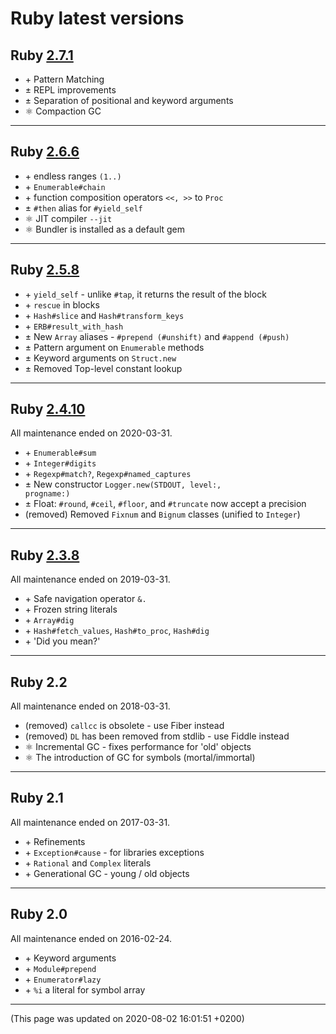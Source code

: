 # Ruby latest versions




## Ruby [2.7.1](https://www.ruby-lang.org/en/news/2020/03/31/ruby-2-7-1-released/)
  

  * &#43; Pattern Matching
  * &#177; REPL improvements
  * &#177; Separation of positional and keyword arguments
  * &#9883; Compaction GC
  
----



## Ruby [2.6.6](https://www.ruby-lang.org/en/news/2020/03/31/ruby-2-6-6-released/)
  

  * &#43; endless ranges <code>(1..)</code>
  * &#43; <code>Enumerable#chain</code>
  * &#43; function composition operators <code><<, >></code> to <code>Proc</code>
  * &#177; <code>#then</code> alias for <code>#yield_self</code>
  * &#9883; JIT compiler <code>--jit</code>
  * &#9883; Bundler is installed as a default gem
  
----



## Ruby [2.5.8](https://www.ruby-lang.org/en/news/2020/03/31/ruby-2-5-8-released/)
  

  * &#43; <code>yield_self</code> - unlike <code>#tap</code>, it returns the result of the block
  * &#43; <code>rescue</code> in blocks
  * &#43; <code>Hash#slice</code> and <code>Hash#transform_keys</code>
  * &#43; <code>ERB#result_with_hash</code>
  * &#177; New <code>Array</code> aliases - <code>#prepend (#unshift)</code> and <code>#append (#push)</code>
  * &#177; Pattern argument on <code>Enumerable</code> methods
  * &#177; Keyword arguments on <code>Struct.new</code>
  * &#177; Removed Top-level constant lookup
  
----



## Ruby [2.4.10](https://www.ruby-lang.org/en/news/2020/03/31/ruby-2-4-10-released/)
  

All maintenance ended on 2020-03-31.
  
  * &#43; <code>Enumerable#sum</code>
  * &#43; <code>Integer#digits</code>
  * &#43; <code>Regexp#match?</code>, <code>Regexp#named_captures</code>
  * &#177; New constructor <code>Logger.new(STDOUT, level:, progname:)</code>
  * &#177; Float: <code>#round</code>, <code>#ceil</code>, <code>#floor</code>, and <code>#truncate</code> now accept a precision
  * (removed) Removed <code>Fixnum</code> and <code>Bignum</code> classes (unified to <code>Integer</code>)
  
----



## Ruby [2.3.8](https://www.ruby-lang.org/en/news/2018/10/17/ruby-2-3-8-released)
  

All maintenance ended on 2019-03-31.
  
  * &#43; Safe navigation operator <code>&.</code>
  * &#43; Frozen string literals
  * &#43; <code>Array#dig</code>
  * &#43; <code>Hash#fetch_values</code>, <code>Hash#to_proc</code>, <code>Hash#dig</code>
  * &#43; 'Did you mean?'
  
----



## Ruby 2.2
  

All maintenance ended on 2018-03-31.
  
  * (removed) <code>callcc</code> is obsolete - use Fiber instead
  * (removed) <code>DL</code> has been removed from stdlib - use Fiddle instead
  * &#9883; Incremental GC - fixes performance for 'old' objects
  * &#9883; The introduction of GC for symbols (mortal/immortal)
  
----



## Ruby 2.1
  

All maintenance ended on 2017-03-31.
  
  * &#43; Refinements
  * &#43; <code>Exception#cause</code> - for libraries exceptions
  * &#43; <code>Rational</code> and <code>Complex</code> literals
  * &#43; Generational GC - young / old objects
  
----



## Ruby 2.0
  

All maintenance ended on 2016-02-24.
  
  * &#43; Keyword arguments
  * &#43; <code>Module#prepend</code>
  * &#43; <code>Enumerator#lazy</code>
  * &#43; <code>%i</code> a literal for symbol array
  
----

(This page was updated on 2020-08-02 16:01:51 +0200)
